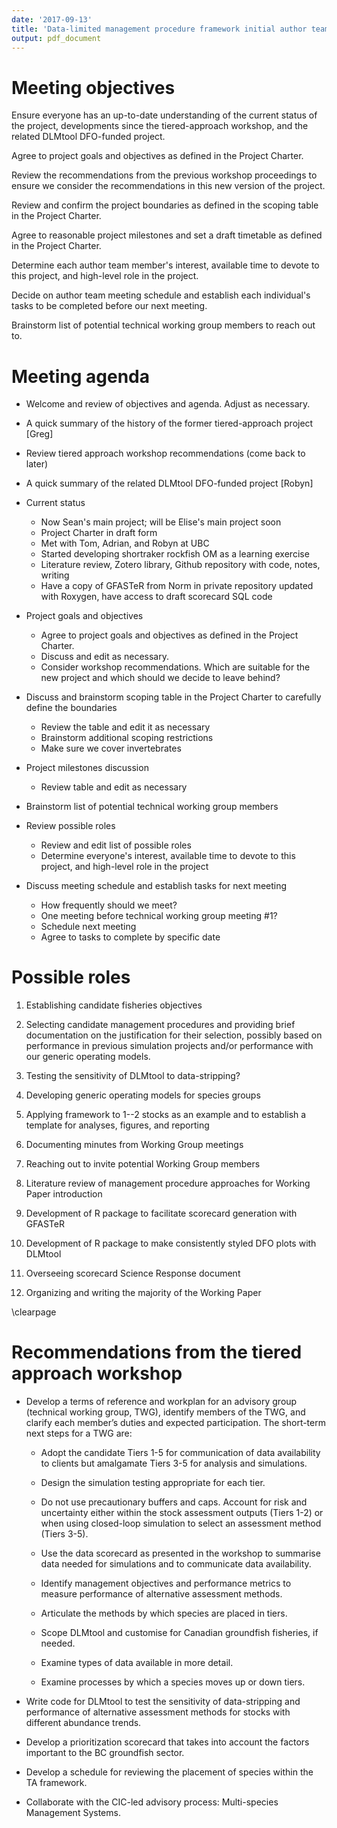 ```yaml
---
date: '2017-09-13'
title: 'Data-limited management procedure framework initial author team meeting'
output: pdf_document
---
```


# Meeting objectives

Ensure everyone has an up-to-date understanding of the current status of the project, developments since the tiered-approach workshop, and the related DLMtool DFO-funded project.

Agree to project goals and objectives as defined in the Project Charter.

Review the recommendations from the previous workshop proceedings to ensure we consider the recommendations in this new version of the project.

Review and confirm the project boundaries as defined in the scoping table in the Project Charter.

Agree to reasonable project milestones and set a draft timetable as defined in the Project Charter.

Determine each author team member's interest, available time to devote to this project, and high-level role in the project.

Decide on author team meeting schedule and establish each individual's tasks to be completed before our next meeting.

Brainstorm list of potential technical working group members to reach out to.


# Meeting agenda

* Welcome and review of objectives and agenda. Adjust as necessary.

* A quick summary of the history of the former tiered-approach project [Greg]

* Review tiered approach workshop recommendations (come back to later)

* A quick summary of the related DLMtool DFO-funded project [Robyn]

* Current status
    - Now Sean's main project; will be Elise's main project soon
    - Project Charter in draft form
    - Met with Tom, Adrian, and Robyn at UBC
    - Started developing shortraker rockfish OM as a learning exercise
    - Literature review, Zotero library, Github repository with code, notes, writing
    - Have a copy of GFASTeR from Norm in private repository updated with Roxygen, have access to draft scorecard SQL code

* Project goals and objectives
    - Agree to project goals and objectives as defined in the Project Charter.
    - Discuss and edit as necessary.
    - Consider workshop recommendations. Which are suitable for the new project and which should we decide to leave behind?

* Discuss and brainstorm scoping table in the Project Charter to carefully define the boundaries
    - Review the table and edit it as necessary 
    - Brainstorm additional scoping restrictions 
    - Make sure we cover invertebrates

* Project milestones discussion
    - Review table and edit as necessary
    
* Brainstorm list of potential technical working group members

* Review possible roles
    - Review and edit list of possible roles
    - Determine everyone's interest, available time to devote to this project, and high-level role in the project

* Discuss meeting schedule and establish tasks for next meeting
    - How frequently should we meet?
    - One meeting before technical working group meeting #1?
    - Schedule next meeting
    - Agree to tasks to complete by specific date 


# Possible roles

1. Establishing candidate fisheries objectives 

1. Selecting candidate management procedures and providing brief documentation on the justification for their selection, possibly based on performance in previous simulation projects and/or performance with our generic operating models.

1. Testing the sensitivity of DLMtool to data-stripping?

1. Developing generic operating models for species groups

1. Applying framework to 1--2 stocks as an example and to establish a template for analyses, figures, and reporting

1. Documenting minutes from Working Group meetings

1. Reaching out to invite potential Working Group members

1. Literature review of management procedure approaches for Working Paper introduction

1. Development of R package to facilitate scorecard generation with GFASTeR

1. Development of R package to make consistently styled DFO plots with DLMtool

1. Overseeing scorecard Science Response document

1. Organizing and writing the majority of the Working Paper

\clearpage

# Recommendations from the tiered approach workshop

* Develop a terms of reference and workplan for an advisory group (technical working group, TWG), identify members of the TWG, and clarify each member’s duties and expected participation. The short-term next steps for a TWG are:

    * Adopt the candidate Tiers 1-5 for communication of data availability to clients but amalgamate Tiers 3-5 for analysis and simulations.

    * Design the simulation testing appropriate for each tier.

    * Do not use precautionary buffers and caps. Account for risk and uncertainty either within the stock assessment outputs (Tiers 1-2) or when using closed-loop simulation to select an assessment method (Tiers 3-5).

    * Use the data scorecard as presented in the workshop to summarise data needed for simulations and to communicate data availability.

    * Identify management objectives and performance metrics to measure performance of alternative assessment methods.

    * Articulate the methods by which species are placed in tiers.

    * Scope DLMtool and customise for Canadian groundfish fisheries, if needed.

    * Examine types of data available in more detail.

    * Examine processes by which a species moves up or down tiers.

* Write code for DLMtool to test the sensitivity of data-stripping and performance of alternative assessment methods for stocks with different abundance trends.

* Develop a prioritization scorecard that takes into account the factors important to the BC groundfish sector.

* Develop a schedule for reviewing the placement of species within the TA framework.

* Collaborate with the CIC-led advisory process: Multi-species Management Systems.

